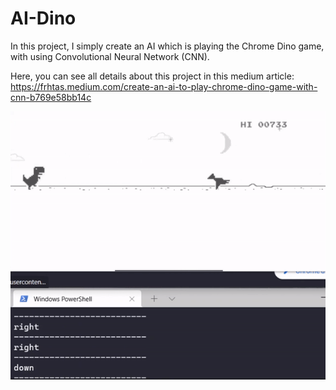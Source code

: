 # AI-Dino
In this project, I simply create an AI which is playing the Chrome Dino game, with using Convolutional Neural Network (CNN).

Here, you can see all details about this project in this medium article:
https://frhtas.medium.com/create-an-ai-to-play-chrome-dino-game-with-cnn-b769e58bb14c

![AI is playing the Chrome Dino game!](https://github.com/frhtas/AI-Dino/blob/master/output2.gif)

